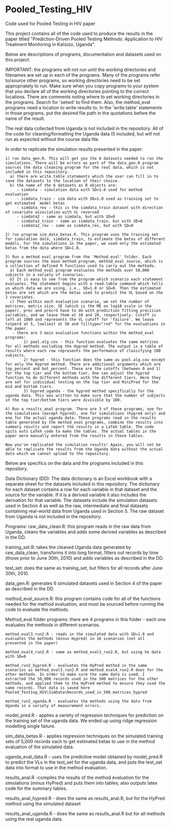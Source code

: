 # Pooled_Testing_HIV
 Code used for Pooled Testing in HIV paper

This project contains all of the code used to produce the results in the paper titled "Prediction-Driven Pooled Testing Methods: Application to HIV Treatment Monitoring in Kalisizo, Uganda".

Below are descriptions of programs, documentation and datasets used on this project.

IMPORTANT: the programs will not run until the working directories and filenames are set up in each of the programs. Many of the programs refer to/source other programs, so working directories need to be set appropriately to run. Make sure when you copy programs to your system that you declare all of the working directories pointing to the correct locations. There are comments noting where to set working directories in the programs. Search for 'setwd' to find them. Also, the method_eval programs need a location to write results to. In the 'write.table' statements in those programs, put the desired file path in the quotations before the name of the result.

The real data collected from Uganda is not included in the repository. All of the code for cleaning/formatting the Uganda data IS included, but will not run as expected without the course data file.

In order to replicate the simulation results presented in the paper:

    1) run data_gen.R. This will get you the 6 datasets needed to run the simulations. There will be errors as part of the data_gen.R program sources the data cleaning program for the real data, which is not included in this repository.
      a) there are write.table statements which the user can fill in to save the datasets to the location of their choice.
      b) the name of the 6 datasets as R objects are:
         - simdata - simulation data with SD=1.0 used for method evaluation
         - simdata_train - sim data with SD=1.0 used as training set to get estimated  model betas
         - simdata_rev - this is the simdata_train dataset with direction of covariate association with VL reversed
         - simdata2 - same as simdata, but with SD=0
         - simdata2_train - same as simdata_train, but with SD=0
         - simdata2_rev - same as simdata_rev, but with SD=0

    2) run program sim_data_betas.R. This program uses the training set for simulation data, simdata_train, to estimate the betas of different models. For the simulations in the paper, we used only the estimated betas from the data where SD=1.0.

    3) Run a method eval program from the 'Method_eval' folder. Each program sources the base method program, method_eval_source, which is a collection of defined R functions used to carry out the methods.
      a) Each method_eval program evaluates the methods over 50,000 subjects in a variety of scenarios.
      b) It is easy to see from the program which scenario each statement evaluates. The statement begins with a read.table command which tells us which data we are using, i.e., SD=1.0 or SD=0. Then the estimated betas are set which are the betas used to predict the VL based on the 2 covariates.
      c) Then within each evaluation scenario, we set the number of matrices, matrix size, SE (which is the ME on log10 scale in the paper). prec and precrd have to do with prediction fitting precision variables, and we leave them at 10 and 20, respectively. Cutoff is left at 1000 and represents the VL cutoff for 'failure'. We leave tstperd at 5, lowlimit at 50 and filltype="rnd" for the evaluations in the paper.
       - there are 3 main evaluation functions within the method_eval programs:
            1) pool.alg.cov - this function evaluates the same matrices for all methods excluding the Hypred method. The output is a table of results where each row represents the performance of classifying 100 subjects.
            2) hypred - this function does the same as pool.alg.cov except for only the Hypred method. There are additional arguments which are top_percent and bot_percent. These are the cutoffs (between 0 and 1) for the top tier and the bottom tier. One can adjust the hypred function to do different methods with the different tiers. Here they are set for individual testing on the top tier and MiniPred for the mid and bottom tiers.
            3) hypred_uganda - the hypred method specifically for the uganda data. This was written to make sure that the number of subjects in the top tier/bottom tiers were divisible by 100.

    4) Run a results_anal program. There are 3 of these programs, one for the simulations (except hypred), one for simulations (hypred only) and one for the actual uganda data. These programs read in the results table generated by the method_eval programs, combine the results into summary results and report the results in a LaTeX table. The code spits outs LaTeX code to make the tables. The actual tables in the paper were manually entered from the results in these tables.

    Now you've replicated the simulation results! Again, you will not be able to replicate the results from the Uganda data without the actual data which we cannot upload to the repository.

Below are specifics on the data and the programs included in this repository.

Data Dictionary (DD):
  The data dictionary is an Excel workbook with a separate sheet for the datasets included in this repository. The dictionary for each dataset contains a row for each variable in that dataset and the source for the variable. If it is a derived variable it also includes the derivation for that variable. The datasets include the simulation datasets used in Section 4 as well as the raw, intermediate and final datasets containing real-world data from Uganda used in Section 5. The raw dataset from Uganda is not included in the repository.

Programs:
  raw_data_clean.R: this program reads in the raw data from Uganda, cleans the variables and adds some derived variables as described in the DD.

  training_set.R: takes the cleaned Uganda data generated by raw_data_clean, transforms it into long format, filters out records by time (those prior to June 30th, 2010) and adds variables as described in the DD.

  test_set: does the same as training_set, but filters for all records after June 30th, 2010.

  data_gen.R: generates 6 simulated datasets used in Section 4 of the paper as described in the DD.

  method_eval_source.R: this program contains code for all of the functions needed for the method evaluation, and must be sourced before running the code to evaluate the methods.

  Method_eval folder programs: there are 4 programs in this folder - each one evaluates the methods in different scenarios.

    method_eval3_run2.R - reads in the simulated data with SD=1.0 and evaluates the methods (minus Hypred) in 16 scenarios (not all presented in the paper)

    method_eval4_run2.R - same as method_eval3_run2.R, but using he data with SD=0

    method_run2_hypred.R - evaluates the HyPred method in the same scenarios as method_eval3_run2.R and method_eval4_run2.R does for the other methods. In order to make sure the same data is used, I extracted the 50,000 records used in the 500 matrices for the other methods, and applied them to the HyPred method to ensure they used the same records. That data is saved here Pooled_Testing_HIV\SimData\Records_used_in_500_matrices_hypred

    method_run2_uganda.R - evaluates the methods using the data from Uganda in a variety of measurement errors.

  model_pred.R - applies a variety of regression techniques for prediction on the training set of the uganda data. We ended up using ridge regression modelling single failure.

  sim_data_betas.R - applies regression techniques on the simulated training sets of 5,000 records each to get estimated betas to use in the method evaluation of the simulated data.

  uganda_eval_data.R - uses the predictive model obtained by model_pred.R to predict the VLs in the test_set for the uganda data, and puts the test_set data into format to use in the method evaluation.

  results_anal.R -compiles the results of the method evaluation for the simulations (minus HyPred) and puts them into tables; also outputs latex code for the summary tables.

  results_anal_hypred.R - does the same as results_anal.R, but for the HyPred method using the simulated dataset

  results_anal_uganda.R - does the same as results_anal.R but for all methods using the real uganda data.
